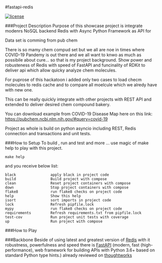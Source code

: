 #fastapi-redis

[![license](https://img.shields.io/github/license/grillazz/fastapi-redis)](https://github.com/grillazz/fastapi-redis/blob/main/LICENSE)

###Project Description
Purpose of this showcase project is integrate modenrs NoSQL backend Redis with Async Python Framework as API for 

Data set is comming from pub chem 


There is so mamy chem compud set but we all are noe in times where COVID-19 Pandemy is out there
and we all want to knwo as much as possibile about cure... so that is my project background.
Show power and robusteness of Redis with speed of FastAPI and funcinality of RDKit to deliver api 
which allow quicky analyze chem molecules.

For puprose of this hackatoon i added only two cases to load checm molecules to redis cache and to compare 
all moelcule which we alredy have with new one.

This can be really quickly integrate with other projects with REST API and extended to deliver desired chem compound bakery.

You can download example from COVID-19 Disease Map here on this link: https://pubchem.ncbi.nlm.nih.gov/#query=covid-19

Project as whole is build on python asyncio including REST, Redis connection and transactions and unit tests.


###How to Setup
To build , run and test and more ... use magic of make help to play with this project.
```shell
make help
```
and you receive below list:
```text
black                apply black in project code
build                Build project with compose
clean                Reset project containers with compose
down                 Stop project containers with compose
flake8               run flake8 checks on project code
help                 Show this help
isort                sort imports in project code
lock                 Refresh pipfile.lock
mypy                 run flake8 checks on project code
requirements         Refresh requirements.txt from pipfile.lock
test-cov             Run project unit tests with coverage
up                   Run project with compose
```
###How to Play

###Backbone
Beside of using latest and greatest version of [Redis](https://redis.io/) with it robustness, powerfulness and speed
there is [FastAPI](https://fastapi.tiangolo.com/) (modern, fast (high-performance), 
web framework for building APIs with Python 3.6+ based on standard Python type hints.) already reviewed
on [thoughtworks](https://www.thoughtworks.com/radar/languages-and-frameworks?blipid=202104087)


